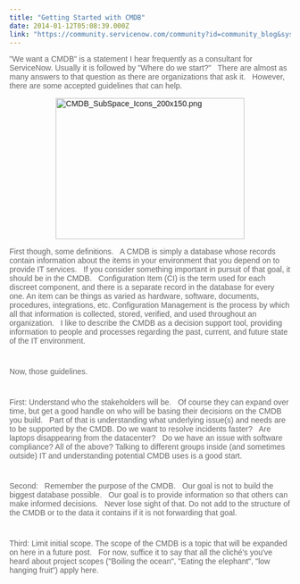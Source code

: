 ```yaml
---
title: "Getting Started with CMDB"
date: 2014-01-12T05:08:39.000Z
link: "https://community.servicenow.com/community?id=community_blog&sys_id=908c26e1dbd0dbc01dcaf3231f9619cb"
---
```

<p style="font-family: arial, sans-serif; color: #666666;">"We want a CMDB" is a statement I hear frequently as a consultant for ServiceNow. Usually it is followed by "Where do we start?"   There are almost as many answers to that question as there are organizations that ask it.   However, there are some accepted guidelines that can help.</p><p style="font-family: arial, sans-serif; color: #666666;"><del><a _jive_internal="true" href="/servlet/JiveServlet/showImage/38-2764-7852/CMDB_SubSpace_Icons_200x150.png"><img  alt="CMDB_SubSpace_Icons_200x150.png" class="image-0 jive-image jiveImage" height="253" src="f26a454adb90d304b322f4621f9619ab.iix" style="border: 0px; font-weight: inherit; font-style: inherit; font-family: inherit; height: 253px; width: 337.3333333333333px; display: block; margin-left: auto; margin-right: auto;" width="337"/></a></del></p><p style="font-family: arial, sans-serif; color: #666666;">First though, some definitions.   A CMDB is simply a database whose records contain information about the items in your environment that you depend on to provide IT services.   If you consider something important in pursuit of that goal, it should be in the CMDB.   Configuration Item (CI) is the term used for each discreet component, and there is a separate record in the database for every one. An item can be things as varied as hardware, software, documents, procedures, integrations, etc. Configuration Management is the process by which all that information is collected, stored, verified, and used throughout an organization.   I like to describe the CMDB as a decision support tool, providing information to people and processes regarding the past, current, and future state of the IT environment.</p><p style="min-height: 8pt; height: 8pt; padding: 0px; font-family: arial, sans-serif; color: #666666;">  </p><p style="font-family: arial, sans-serif; color: #666666;">Now, those guidelines.</p><p style="min-height: 8pt; height: 8pt; padding: 0px; font-family: arial, sans-serif; color: #666666;">  </p><p style="font-family: arial, sans-serif; color: #666666;">First: Understand who the stakeholders will be.   Of course they can expand over time, but get a good handle on who will be basing their decisions on the CMDB you build.   Part of that is understanding what underlying issue(s) and needs are to be supported by the CMDB. Do we want to resolve incidents faster?   Are laptops disappearing from the datacenter?   Do we have an issue with software compliance? All of the above? Talking to different groups inside (and sometimes outside) IT and understanding potential CMDB uses is a good start.</p><p style="min-height: 8pt; height: 8pt; padding: 0px; font-family: arial, sans-serif; color: #666666;">  </p><p style="font-family: arial, sans-serif; color: #666666;">Second:   Remember the purpose of the CMDB.   Our goal is not to build the biggest database possible.   Our goal is to provide information so that others can make informed decisions.   Never lose sight of that. Do not add to the structure of the CMDB or to the data it contains if it is not forwarding that goal.</p><p style="min-height: 8pt; height: 8pt; padding: 0px; font-family: arial, sans-serif; color: #666666;">  </p><p style="font-family: arial, sans-serif; color: #666666;">Third: Limit initial scope. The scope of the CMDB is a topic that will be expanded on here in a future post.   For now, suffice it to say that all the cliché's you've heard about project scopes ("Boiling the ocean", "Eating the elephant", "low hanging fruit") apply here.</p>